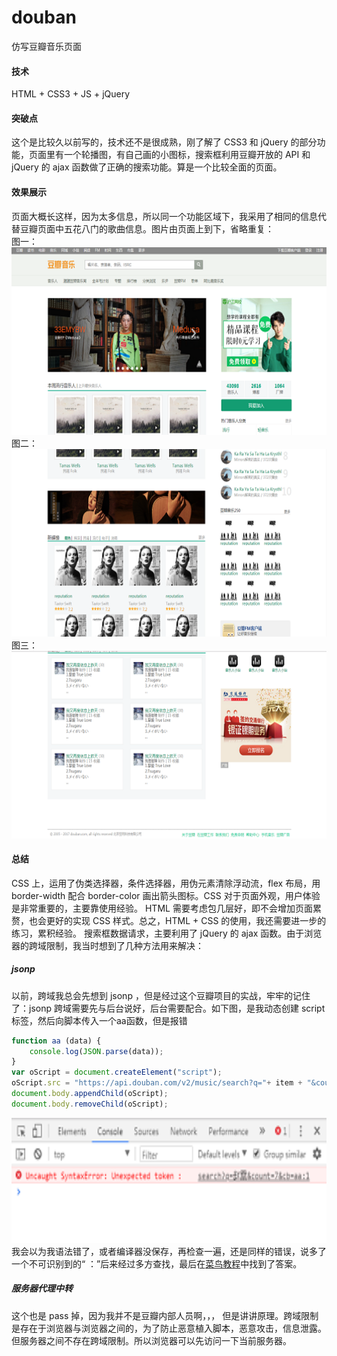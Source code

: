 # douban
仿写豆瓣音乐页面
#### 技术
HTML + CSS3 + JS + jQuery

#### 突破点

这个是比较久以前写的，技术还不是很成熟，刚了解了 CSS3 和 jQuery 的部分功能，页面里有一个轮播图，有自己画的小图标，搜索框利用豆瓣开放的 API 和 jQuery 的 ajax 函数做了正确的搜索功能。算是一个比较全面的页面。

#### 效果展示

页面大概长这样，因为太多信息，所以同一个功能区域下，我采用了相同的信息代替豆瓣页面中五花八门的歌曲信息。图片由页面上到下，省略重复：<br/>
图一：
<img src = "https://github.com/Fatty-Fish/douban/raw/master/images/1.png" height = "300px"/><br/>
图二：
<img src = "https://github.com/Fatty-Fish/douban/raw/master/images/2.png" height = "300px"/><br/>
图三：
<img src = "https://github.com/Fatty-Fish/douban/raw/master/images/3.png" height = "300px"/><br/>

#### 总结
CSS 上，运用了伪类选择器，条件选择器，用伪元素清除浮动流，flex 布局，用 border-width 配合 border-color 画出箭头图标。CSS 对于页面外观，用户体验是非常重要的，主要靠使用经验。
HTML 需要考虑包几层好，即不会增加页面累赘，也会更好的实现 CSS 样式。总之，HTML + CSS 的使用，我还需要进一步的练习，累积经验。
搜索框数据请求，主要利用了 jQuery 的 ajax 函数。由于浏览器的跨域限制，我当时想到了几种方法用来解决：
##### jsonp
以前，跨域我总会先想到 jsonp ，但是经过这个豆瓣项目的实战，牢牢的记住了：jsonp 跨域需要先与后台说好，后台需要配合。如下图，是我动态创建 script 标签，然后向脚本传入一个aa函数，但是报错<br/>
```js
function aa (data) {
    console.log(JSON.parse(data));
}
var oScript = document.createElement("script");
oScript.src = "https://api.douban.com/v2/music/search?q="+ item + "&count=7" + "&cb=aa";
document.body.appendChild(oScript);
document.body.removeChild(oScript);

```
<img src = "https://github.com/Fatty-Fish/douban/raw/master/images/jsonError.png" height = "200px"/><br/>
我会以为我语法错了，或者编译器没保存，再检查一遍，还是同样的错误，说多了一个不可识别到的“ ：”后来经过多方查找，最后在[菜鸟教程](http://www.runoob.com/json/json-jsonp.html)中找到了答案。

##### 服务器代理中转
这个也是 pass 掉，因为我并不是豆瓣内部人员啊，，，
但是讲讲原理。跨域限制是存在于浏览器与浏览器之间的，为了防止恶意植入脚本，恶意攻击，信息泄露。但服务器之间不存在跨域限制。所以浏览器可以先访问一下当前服务器。
